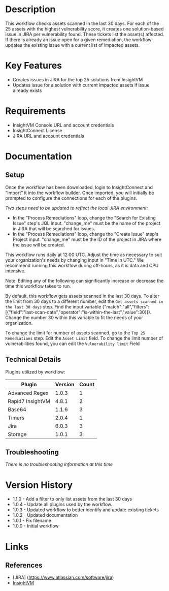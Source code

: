 # Description

This workflow checks assets scanned in the last 30 days. For each of the 25 assets with the highest vulnerability score, it creates one solution-based issue in JIRA per vulnerability found. These tickets list the asset(s) affected. If there is already an issue open for a given remediation, the workflow updates the existing issue with a current list of impacted assets.

# Key Features

* Creates issues in JIRA for the top 25 solutions from InsightVM
* Updates issue for a solution with current impacted assets if issue already exists

# Requirements

* InsightVM Console URL and account credentials
* InsightConnect License
* JIRA URL and account credentials

# Documentation

## Setup

Once the workflow has been downloaded, login to InsightConnect and “Import” it into the workflow builder. Once imported, you will initially be prompted to configure the connections for each of the plugins.

*Two steps need to be updated to reflect the local JIRA environment:*
* In the "Process Remediations" loop, change the "Search for Existing Issue" step's JQL input. "change_me" must be the name of the project in JIRA that will be searched for issues. 
* In the "Process Remediations" loop, change the "Create Issue" step's Project input. "change_me" must be the ID of the project in JIRA where the issue will be created.

This workflow runs daily at 12:00 UTC. Adjust the time as necessary to suit your organization's needs by changing input in "Time in UTC." We recommend running this workflow during off-hours, as it is data and CPU intensive.

Note: Editing any of the following can significantly increase or decrease the time this workflow takes to run.

By default, this workflow gets assets scanned in the last 30 days. To alter the limit from 30 days to a different number, edit the `Get assets scanned in the last 30 days` step. Find the input variable {"match":"all","filters":[{"field":"last-scan-date","operator":"is-within-the-last","value":30}]}. Change the number 30 within this variable to fit the needs of your organization.

To change the limit for number of assets scanned, go to the `Top 25 Remediations` step. Edit the `Asset Limit` field. To change the limit number of vulnerabilities found, you can edit the `Vulnerability limit` Field

## Technical Details

Plugins utilized by workflow:

|Plugin|Version|Count|
|----|----|--------|
|Advanced Regex|1.0.3|1|
|Rapid7 InsightVM|4.8.1|2|
|Base64|1.1.6|3|
|Timers|2.0.4|1|
|Jira|6.0.3|3|
|Storage|1.0.1|3|

## Troubleshooting

_There is no troubleshooting information at this time_

# Version History

* 1.1.0 - Add a filter to only list assets from the last 30 days
* 1.0.4 - Update all plugins used by the workflow.
* 1.0.3 - Updated workflow to better identify and update existing tickets
* 1.0.2 - Updated documentation
* 1.0.1 - Fix filename
* 1.0.0 - Initial workflow

# Links

## References

* [JIRA] (https://www.atlassian.com/software/jira)
* [InsightVM](https://www.rapid7.com/products/insightvm/)
